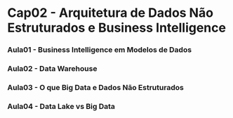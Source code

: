 # Cap02 - Arquitetura de Dados Não Estruturados e Business Intelligence

### Aula01 - Business Intelligence em Modelos de Dados
### Aula02 - Data Warehouse
### Aula03 - O que Big Data e Dados Não Estruturados
### Aula04 - Data Lake vs Big Data


